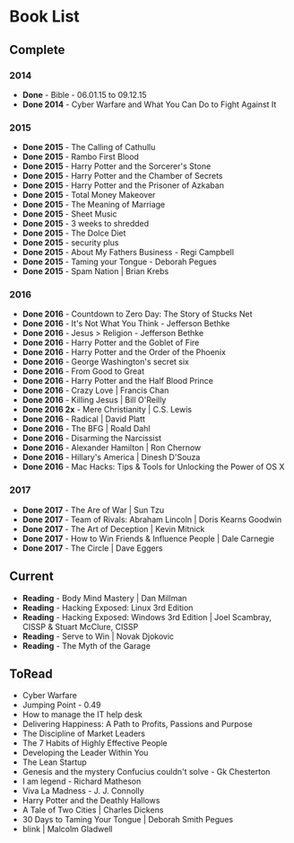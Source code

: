# Book List

## Complete

### 2014  

- **Done** - Bible - 06.01.15 to 09.12.15
- **Done 2014** - Cyber Warfare and What You Can Do to Fight Against It

### 2015  

- **Done 2015** - The Calling of Cathullu
- **Done 2015** - Rambo First Blood
- **Done 2015** - Harry Potter and the Sorcerer's Stone
- **Done 2015** - Harry Potter and the Chamber of Secrets
- **Done 2015** - Harry Potter and the Prisoner of Azkaban
- **Done 2015** - Total Money Makeover
- **Done 2015** - The Meaning of Marriage
- **Done 2015** - Sheet Music
- **Done 2015** - 3 weeks to shredded
- **Done 2015** - The Dolce Diet
- **Done 2015** - security plus
- **Done 2015** - About My Fathers Business - Regi Campbell
- **Done 2015** - Taming your Tongue - Deborah Pegues
- **Done 2015** - Spam Nation | Brian Krebs

### 2016  

- **Done 2016** - Countdown to Zero Day: The Story of Stucks Net
- **Done 2016** - It's Not What You Think - Jefferson Bethke
- **Done 2016** - Jesus > Religion - Jefferson Bethke
- **Done 2016** - Harry Potter and the Goblet of Fire
- **Done 2016** - Harry Potter and the Order of the Phoenix
- **Done 2016** - George Washington's secret six
- **Done 2016** - From Good to Great
- **Done 2016** - Harry Potter and the Half Blood Prince
- **Done 2016** - Crazy Love | Francis Chan
- **Done 2016** - Killing Jesus | Bill O'Reilly
- **Done 2016 2x** - Mere Christianity | C.S. Lewis
- **Done 2016** - Radical | David Platt  
- **Done 2016** - The BFG | Roald Dahl
- **Done 2016** - Disarming the Narcissist
- **Done 2016** - Alexander Hamilton | Ron Chernow
- **Done 2016** - Hillary's America | Dinesh D'Souza
- **Done 2016** - Mac Hacks: Tips & Tools for Unlocking the Power of OS X

### 2017

- **Done 2017** - The Are of War | Sun Tzu
- **Done 2017** - Team of Rivals: Abraham Lincoln | Doris Kearns Goodwin
- **Done 2017** - The Art of Deception | Kevin Mitnick
- **Done 2017** - How to Win Friends & Influence People | Dale Carnegie
- **Done 2017** - The Circle | Dave Eggers

## Current  

- **Reading** - Body Mind Mastery | Dan Millman
- **Reading** - Hacking Exposed: Linux 3rd Edition
- **Reading** - Hacking Exposed: Windows 3rd Edition | Joel Scambray, CISSP & Stuart McClure, CISSP
- **Reading** - Serve to Win | Novak Djokovic
- **Reading** - The Myth of the Garage

## ToRead  

- Cyber Warfare
- Jumping Point - 0.49
- How to manage the IT help desk
- Delivering Happiness: A Path to Profits, Passions and Purpose
- The Discipline of Market Leaders
- The 7 Habits of Highly Effective People
- Developing the Leader Within You
- The Lean Startup
- Genesis and the mystery Confucius couldn't solve - Gk Chesterton
- I am legend - Richard Matheson
- Viva La Madness - J. J. Connolly
- Harry Potter and the Deathly Hallows
- A Tale of Two Cities | Charles Dickens
- 30 Days to Taming Your Tongue | Deborah Smith Pegues
- blink | Malcolm Gladwell
